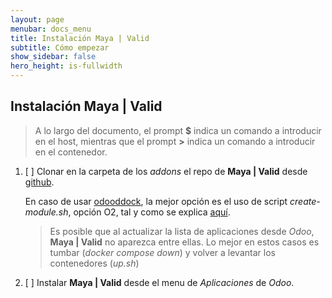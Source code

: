 ```yaml
---
layout: page
menubar: docs_menu
title: Instalación Maya | Valid
subtitle: Cómo empezar
show_sidebar: false
hero_height: is-fullwidth
---
```


## Instalación **Maya | Valid**

> A lo largo del documento, el prompt **$** indica un comando a introducir en el host, mientras que el prompt **>** indica un comando a introducir en el contenedor.

1. [ ] Clonar en la carpeta de los _addons_ el repo de **Maya | Valid** desde [github](https://github.com/CEED-Informatica/maya_valid). 
     
     En caso de usar [odooddock](https://aoltra.github.io/odoodock/), la mejor opción es el uso de script _create-module.sh_, opción O2, tal y como se explica [aquí](https://aoltra.github.io/odoodock/docs/modulos/crear-modulos-script).

     > Es posible que al actualizar la lista de aplicaciones desde _Odoo_, **Maya | Valid** no aparezca entre ellas. Lo mejor en estos casos es tumbar (_docker compose down_) y volver a levantar los contenedores (_up.sh_) 

2. [ ] Instalar **Maya | Valid** desde el menu de _Aplicaciones_ de _Odoo_.

